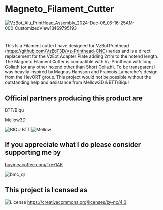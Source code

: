 # Magneto_Filament_Cutter

![VzBot_Alu_PrintHead_Assembly_2024-Dec-06_06-16-25AM-000_CustomizedView13469795193](https://github.com/user-attachments/assets/a0334c4f-7244-4b76-b169-0b5b10289c5c)
#

This Is a Filament cutter I have designed for VzBot Printhead (https://github.com/VzBoT3D/Vz-Printhead-CNC) series and is a direct replacement for the VzBot Adapter Plate adding 2mm to the hotend length. The Magneto Filament Cutter is compatible with Vz-Printhead  with long Goliath (or any other hotend other than Short Goliath).
To be transparent I was heavily inspired by Magnus Hansson and Francois Lamarche's design from the HevORT group. This project would not be possible without the outstanding help and assistance from Mellow3D & BTT/Biqu!


## Official partners producing this product are

BTT/Biqu 

Mellow3D

![BIQU BTT](https://github.com/user-attachments/assets/dc05a4cf-1a09-47c8-9a1e-efabfee906e8)                      ![Mellow](https://github.com/user-attachments/assets/c44cd3c6-e48b-4dc8-b15f-6eb57113b9ab)



## If you appreciate what I do please consider supporting me by

[buymeacoffee.com/Trev1AK](https://buymeacoffee.com/trev1ak)

![bmc_qr](https://github.com/user-attachments/assets/0ae83ab8-97ec-421f-983e-22b4ae1b32f8)

## This project is licensed as
![License](https://github.com/user-attachments/assets/7324c36c-8924-4867-a992-370dcd56aad1)
https://creativecommons.org/licenses/by-nc/4.0

